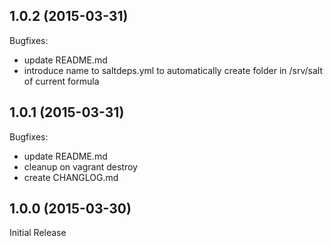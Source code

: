 ## 1.0.2 (2015-03-31)

Bugfixes:

  - update README.md
  - introduce name to saltdeps.yml to automatically create folder in /srv/salt of current formula

## 1.0.1 (2015-03-31)

Bugfixes:

  - update README.md
  - cleanup on vagrant destroy
  - create CHANGLOG.md

## 1.0.0 (2015-03-30)

Initial Release
